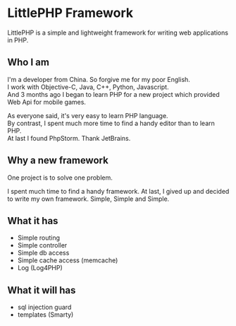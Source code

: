 LittlePHP Framework
=========

LittlePHP is a simple and lightweight framework for writing web applications in PHP.

## Who I am
I'm a developer from China. So forgive me for my poor English.<br/>
I work with Objective-C, Java, C++, Python, Javascript.<br/>
And 3 months ago I began to learn PHP for a new project which provided Web Api for mobile games.

As everyone said, it's very easy to learn PHP language. <br />
By contrast, I spent much more time to find a handy editor than to learn PHP. <br />
At last I found PhpStorm. Thank JetBrains.
	
## Why a new framework
One project is to solve one problem.<br/>

I spent much time to find a handy framework.
At last, I gived up and decided to write my own framework.
Simple, Simple and Simple.


## What it has
 * Simple routing
 * Simple controller
 * Simple db access
 * Simple cache access (memcache)
 * Log (Log4PHP)

## What it will has
 * sql injection guard
 * templates (Smarty)
